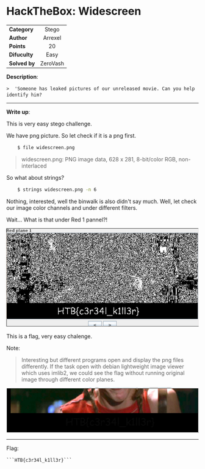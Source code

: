 # HackTheBox: Widescreen

| | |
| ------------- |:-------------:|
|  **Category** | Stego        |
| **Author**      | Arrexel    |
| **Points**       | 20           |
| **Difuculty**  | Easy        |
| **Solved by** | ZeroVash		|


**Description**: 

	>  'Someone has leaked pictures of our unreleased movie. Can you help identify him? 


***

**Write up**:

This is very easy stego challenge. 

We have png picture. So let check if it is a png first.

```bash
	$ file widescreen.png
```

>widescreen.png: PNG image data, 628 x 281, 8-bit/color RGB, non-interlaced

So what about strings?

```bash
	$ strings widescreen.png -n 6
```
Nothing, interested, well the binwalk is also didn't say much. Well, let check our image color channels and under different filters.

Wait... What is that under Red 1 pannel?!

![ ](writeup_png/solution.png  "solution")

This is a flag, very easy chalenge.

Note:
	
>	Interesting but different programs open and display the png files differently. If the task open with debian lightweight image viewer which uses imlib2, we could see the flag without running original image through different color planes.

![ ](writeup_png/nosteg.png  "No stegsolve ")

	
	
***

Flag:
	
	```HTB{c3r34l_k1ll3r}```